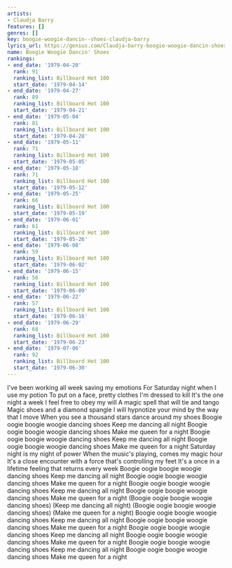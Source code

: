```yaml
---
artists:
- Claudja Barry
features: []
genres: []
key: boogie-woogie-dancin--shoes-claudja-barry
lyrics_url: https://genius.com/Claudja-barry-boogie-woogie-dancin-shoes-lyrics
name: Boogie Woogie Dancin' Shoes
rankings:
- end_date: '1979-04-20'
  rank: 91
  ranking_list: Billboard Hot 100
  start_date: '1979-04-14'
- end_date: '1979-04-27'
  rank: 89
  ranking_list: Billboard Hot 100
  start_date: '1979-04-21'
- end_date: '1979-05-04'
  rank: 81
  ranking_list: Billboard Hot 100
  start_date: '1979-04-28'
- end_date: '1979-05-11'
  rank: 71
  ranking_list: Billboard Hot 100
  start_date: '1979-05-05'
- end_date: '1979-05-18'
  rank: 71
  ranking_list: Billboard Hot 100
  start_date: '1979-05-12'
- end_date: '1979-05-25'
  rank: 66
  ranking_list: Billboard Hot 100
  start_date: '1979-05-19'
- end_date: '1979-06-01'
  rank: 61
  ranking_list: Billboard Hot 100
  start_date: '1979-05-26'
- end_date: '1979-06-08'
  rank: 59
  ranking_list: Billboard Hot 100
  start_date: '1979-06-02'
- end_date: '1979-06-15'
  rank: 56
  ranking_list: Billboard Hot 100
  start_date: '1979-06-09'
- end_date: '1979-06-22'
  rank: 57
  ranking_list: Billboard Hot 100
  start_date: '1979-06-16'
- end_date: '1979-06-29'
  rank: 68
  ranking_list: Billboard Hot 100
  start_date: '1979-06-23'
- end_date: '1979-07-06'
  rank: 92
  ranking_list: Billboard Hot 100
  start_date: '1979-06-30'
---
```

I've been working all week saving my emotions
For Saturday night when I use my potion
To put on a face, pretty clothes
I'm dressed to kill
It's the one night a week I feel free to obey my will
A magic spell that will tie and tango
Magic shoes and a diamond spangle
I will hypnotize your mind by the way that I move
When you see a thousand stars dance around my shoes
Boogie oogie boogie woogie dancing shoes
Keep me dancing all night
Boogie oogie boogie woogie dancing shoes
Make me queen for a night
Boogie oogie boogie woogie dancing shoes
Keep me dancing all night
Boogie oogie boogie woogie dancing shoes
Make me queen for a night
Saturday night is my night of power
When the music's playing, comes my magic hour
It's a close encounter with a force that's controlling my feet
It's a once in a lifetime feeling that returns every week
Boogie oogie boogie woogie dancing shoes
Keep me dancing all night
Boogie oogie boogie woogie dancing shoes
Make me queen for a night
Boogie oogie boogie woogie dancing shoes
Keep me dancing all night
Boogie oogie boogie woogie dancing shoes
Make me queen for a night
(Boogie oogie boogie woogie dancing shoes)
(Keep me dancing all night)
(Boogie oogie boogie woogie dancing shoes)
(Make me queen for a night)
Boogie oogie boogie woogie dancing shoes
Keep me dancing all night
Boogie oogie boogie woogie dancing shoes
Make me queen for a night
Boogie oogie boogie woogie dancing shoes
Keep me dancing all night
Boogie oogie boogie woogie dancing shoes
Make me queen for a night
Boogie oogie boogie woogie dancing shoes
Keep me dancing all night
Boogie oogie boogie woogie dancing shoes
Make me queen for a night
